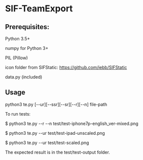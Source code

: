 # SIF-TeamExport

## Prerequisites:

Python 3.5+

numpy for Python 3+

PIL (Pillow)

icon folder from SIFStatic: https://github.com/iebb/SIFStatic

data.py (included)

## Usage
python3 te.py \[--ur\]\[--ssr\]\[--sr\]\[--r\]\[--n\] file-path

To run tests:

$ python3 te.py --r --n test/test-iphone7p-english_ver-mixed.png

$ python3 te.py --ur test/test-ipad-unscaled.png

$ python3 te.py --ur test/test-scaled.png


The expected result is in the test/test-output folder.
